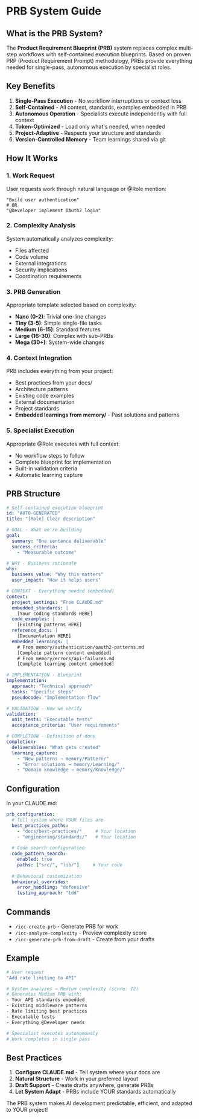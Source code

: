 # PRB System Guide

## What is the PRB System?

The **Product Requirement Blueprint (PRB)** system replaces complex multi-step workflows with self-contained execution blueprints. Based on proven PRP (Product Requirement Prompt) methodology, PRBs provide everything needed for single-pass, autonomous execution by specialist roles.

## Key Benefits

1. **Single-Pass Execution** - No workflow interruptions or context loss
2. **Self-Contained** - All context, standards, examples embedded in PRB
3. **Autonomous Operation** - Specialists execute independently with full context
4. **Token-Optimized** - Load only what's needed, when needed
5. **Project-Adaptive** - Respects your structure and standards
6. **Version-Controlled Memory** - Team learnings shared via git

## How It Works

### 1. Work Request
User requests work through natural language or @Role mention:
```
"Build user authentication"
# OR
"@Developer implement OAuth2 login"
```

### 2. Complexity Analysis
System automatically analyzes complexity:
- Files affected
- Code volume
- External integrations
- Security implications
- Coordination requirements

### 3. PRB Generation
Appropriate template selected based on complexity:
- **Nano (0-2)**: Trivial one-line changes
- **Tiny (3-5)**: Simple single-file tasks
- **Medium (6-15)**: Standard features
- **Large (16-30)**: Complex with sub-PRBs
- **Mega (30+)**: System-wide changes

### 4. Context Integration
PRB includes everything from your project:
- Best practices from your docs/
- Architecture patterns
- Existing code examples
- External documentation
- Project standards
- **Embedded learnings from memory/** - Past solutions and patterns

### 5. Specialist Execution
Appropriate @Role executes with full context:
- No workflow steps to follow
- Complete blueprint for implementation
- Built-in validation criteria
- Automatic learning capture

## PRB Structure

```yaml
# Self-contained execution blueprint
id: "AUTO-GENERATED"
title: "[Role] Clear description"

# GOAL - What we're building
goal:
  summary: "One sentence deliverable"
  success_criteria:
    - "Measurable outcome"

# WHY - Business rationale
why:
  business_value: "Why this matters"
  user_impact: "How it helps users"

# CONTEXT - Everything needed (embedded)
context:
  project_settings: "From CLAUDE.md"
  embedded_standards: |
    [Your coding standards HERE]
  code_examples: |
    [Existing patterns HERE]
  reference_docs: |
    [Documentation HERE]
  embedded_learnings: |
    # From memory/authentication/oauth2-patterns.md
    [Complete pattern content embedded]
    # From memory/errors/api-failures.md
    [Complete learning content embedded]

# IMPLEMENTATION - Blueprint
implementation:
  approach: "Technical approach"
  tasks: "Specific steps"
  pseudocode: "Implementation flow"

# VALIDATION - How we verify
validation:
  unit_tests: "Executable tests"
  acceptance_criteria: "User requirements"

# COMPLETION - Definition of done
completion:
  deliverables: "What gets created"
  learning_capture: 
    - "New patterns → memory/Pattern/"
    - "Error solutions → memory/Learning/"
    - "Domain knowledge → memory/Knowledge/"
```

## Configuration

In your CLAUDE.md:

```yaml
prb_configuration:
  # Tell system where YOUR files are
  best_practices_paths:
    - "docs/best-practices/"     # Your location
    - "engineering/standards/"   # Your location
    
  # Code search configuration
  code_pattern_search:
    enabled: true
    paths: ["src/", "lib/"]     # Your code
    
  # Behavioral customization
  behavioral_overrides:
    error_handling: "defensive"
    testing_approach: "tdd"
```

## Commands

- `/icc-create-prb` - Generate PRB for work
- `/icc-analyze-complexity` - Preview complexity score
- `/icc-generate-prb-from-draft` - Create from your drafts

## Example

```bash
# User request
"Add rate limiting to API"

# System analyzes → Medium complexity (score: 12)
# Generates Medium PRB with:
- Your API standards embedded
- Existing middleware patterns
- Rate limiting best practices
- Executable tests
- Everything @Developer needs

# Specialist executes autonomously
# Work completes in single pass
```

## Best Practices

1. **Configure CLAUDE.md** - Tell system where your docs are
2. **Natural Structure** - Work in your preferred layout
3. **Draft Support** - Create drafts anywhere, generate PRBs
4. **Let System Adapt** - PRBs include YOUR standards automatically

The PRB system makes AI development predictable, efficient, and adapted to YOUR project!
